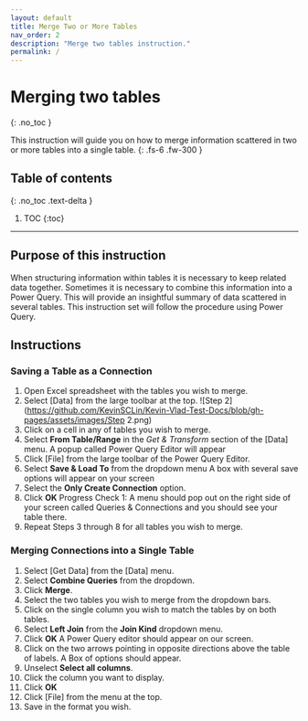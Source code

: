 ```yaml
---
layout: default
title: Merge Two or More Tables
nav_order: 2
description: "Merge two tables instruction."
permalink: /
---
```



# Merging two tables 
{: .no_toc }

This instruction will guide you on how to merge information scattered in two or more tables into a single table. 
{: .fs-6 .fw-300 }

## Table of contents
{: .no_toc .text-delta }

1. TOC
{:toc}

---


## Purpose of this instruction
When structuring information within tables it is necessary to keep related data together. Sometimes it is necessary to combine this information into a Power Query. This will provide an insightful summary of data scattered in several tables. This instruction set will follow the procedure using Power Query.  

## Instructions

### Saving a Table as a Connection
1. Open Excel spreadsheet with the tables you wish to merge.
2. Select [Data] from the large toolbar at the top.
![Step 2](https://github.com/KevinSCLin/Kevin-Vlad-Test-Docs/blob/gh-pages/assets/images/Step 2.png)
3. Click on a cell in any of tables you wish to merge.
4. Select **From Table/Range** in the _Get & Transform_ section of the [Data] menu.
A popup called Power Query Editor will appear 
5. Click [File] from the large toolbar of the Power Query Editor.
6. Select **Save & Load To** from the dropdown menu
A box with several save options will appear on your screen
7. Select the **Only Create Connection** option.
8. Click **OK**
Progress Check 1: A menu should pop out on the right side of your screen called Queries & Connections and you should see your table there.
9. Repeat Steps 3 through 8 for all tables you wish to merge.

### Merging Connections into a Single Table
1. Select [Get Data] from the [Data] menu.
2. Select **Combine Queries** from the dropdown.
3. Click **Merge**.
4. Select the two tables you wish to merge from the dropdown bars.
5. Click on the single column you wish to match the tables by on both tables.
6. Select **Left Join** from the **Join Kind** dropdown menu.
7. Click **OK**
A Power Query editor should appear on our screen.
8. Click on the two arrows pointing in opposite directions above the table of labels.
A Box of options should appear.
9. Unselect **Select all columns**.
10. Click the column you want to display.
11. Click **OK**
12. Click [File] from the menu at the top.
13. Save in the format you wish.
 
